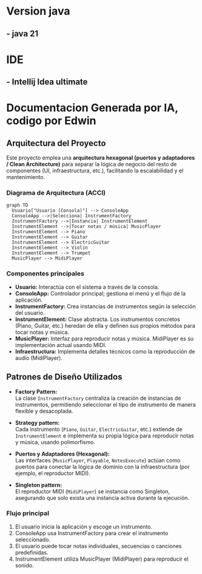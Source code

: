 # Version java
## - java 21
# IDE
## - Intellij Idea ultimate 


# Documentacion Generada por IA, codigo por Edwin

## Arquitectura del Proyecto

Este proyecto emplea una **arquitectura hexagonal (puertos y adaptadores / Clean Architecture)** para separar la lógica de negocio del resto de componentes (UI, infraestructura, etc.), facilitando la escalabilidad y el mantenimiento.

### Diagrama de Arquitectura (ACCI)

```mermaid
graph TD
  Usuario["Usuario (Consola)"] --> ConsoleApp
  ConsoleApp -->|Selecciona| InstrumentFactory
  InstrumentFactory -->|Instancia| InstrumentElement
  InstrumentElement -->|Tocar notas / música| MusicPlayer
  InstrumentElement --> Piano
  InstrumentElement --> Guitar
  InstrumentElement --> ElectricGuitar
  InstrumentElement --> Violin
  InstrumentElement --> Trumpet
  MusicPlayer --> MidiPlayer
```

### Componentes principales

- **Usuario:** Interactúa con el sistema a través de la consola.
- **ConsoleApp:** Controlador principal; gestiona el menú y el flujo de la aplicación.
- **InstrumentFactory:** Crea instancias de instrumentos según la selección del usuario.
- **InstrumentElement:** Clase abstracta. Los instrumentos concretos (Piano, Guitar, etc.) heredan de ella y definen sus propios métodos para tocar notas y música.
- **MusicPlayer:** Interfaz para reproducir notas y música. MidiPlayer es su implementación actual usando MIDI.
- **Infraestructura:** Implementa detalles técnicos como la reproducción de audio (MidiPlayer).

## Patrones de Diseño Utilizados

- **Factory Pattern:**  
  La clase `InstrumentFactory` centraliza la creación de instancias de instrumentos, permitiendo seleccionar el tipo de instrumento de manera flexible y desacoplada.

- **Strategy pattern:**  
  Cada instrumento (`Piano`, `Guitar`, `ElectricGuitar`, etc.) extiende de `InstrumentElement` e implementa su propia lógica para reproducir notas y música, usando polimorfismo.

- **Puertos y Adaptadores (Hexagonal):**  
  Las interfaces (`MusicPlayer`, `Playable`, `NotesExecute`) actúan como puertos para conectar la lógica de dominio con la infraestructura (por ejemplo, el reproductor MIDI).

- **Singleton pattern:**  
  El reproductor MIDI (`MidiPlayer`) se instancia como Singleton, asegurando que solo exista una instancia activa durante la ejecución.
  
### Flujo principal

1. El usuario inicia la aplicación y escoge un instrumento.
2. ConsoleApp usa InstrumentFactory para crear el instrumento seleccionado.
3. El usuario puede tocar notas individuales, secuencias o canciones predefinidas.
4. InstrumentElement utiliza MusicPlayer (MidiPlayer) para reproducir el sonido.




